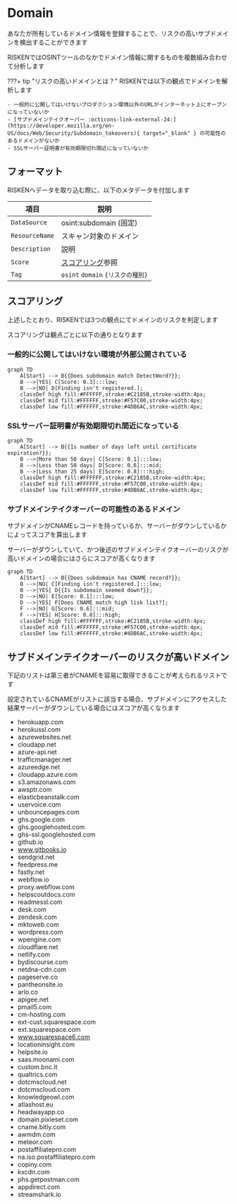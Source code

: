# Domain

あなたが所有しているドメイン情報を登録することで、リスクの高いサブドメインを検出することができます

RISKENではOSINTツールのなかでドメイン情報に関するものを複数組み合わせて分析します

???+ tip "リスクの高いドメインとは？"
    RISKENでは以下の観点でドメインを解析します

    - 一般的に公開してはいけないプロダクション環境以外のURLがインターネット上にオープンになっていないか
    - [サブドメインテイクオーバー :octicons-link-external-24:](https://developer.mozilla.org/en-US/docs/Web/Security/Subdomain_takeovers){ target="_blank" } の可能性のあるドメインがないか
    - SSLサーバー証明書が有効期限切れ間近になっていないか

## フォーマット

RISKENへデータを取り込む際に、以下のメタデータを付加します

| 項目            | 説明                                            |
| -------------- | ---------------------------------------------- |
| `DataSource`   | osint:subdomain (固定)                          |
| `ResourceName` | スキャン対象のドメイン                             |
| `Description`  | 説明                                            |
| `Score`        | [スコアリング](/osint/domain_concept#_2)参照      |
| `Tag`          | `osint` `domain` `{リスクの種別}`                |

## スコアリング

上述したとおり、RISKENでは3つの観点にてドメインのリスクを判定します

スコアリングは観点ごとに以下の通りとなります

### 一般的に公開してはいけない環境が外部公開されている

```mermaid
graph TD
    A[Start] --> B{{Does subdomain match DetectWord?}};
    B -->|YES| C[Score: 0.3]:::low;
    B -->|NO| D[Finding isn't registered.];
    classDef high fill:#FFFFFF,stroke:#C2185B,stroke-width:4px;
    classDef mid fill:#FFFFFF,stroke:#F57C00,stroke-width:4px;
    classDef low fill:#FFFFFF,stroke:#4DB6AC,stroke-width:4px;
```

### SSLサーバー証明書が有効期限切れ間近になっている

```mermaid
graph TD
    A[Start] --> B{{Is number of days left until certificate expiration?}};
    B -->|More than 50 days| C[Score: 0.1]:::low;
    B -->|Less than 50 days| D[Score: 0.6]:::mid;
    B -->|Less than 25 days| E[Score: 0.8]:::high;
    classDef high fill:#FFFFFF,stroke:#C2185B,stroke-width:4px;
    classDef mid fill:#FFFFFF,stroke:#F57C00,stroke-width:4px;
    classDef low fill:#FFFFFF,stroke:#4DB6AC,stroke-width:4px;
```

### サブドメインテイクオーバーの可能性のあるドメイン

サブドメインがCNAMEレコードを持っているか、サーバーがダウンしているかによってスコアを算出します

サーバーがダウンしていて、かつ後述のサブドメインテイクオーバーのリスクが高いドメインの場合にはさらにスコアが高くなります

```mermaid
graph TD
    A[Start] --> B{{Does subdomain has CNAME record?}};
    B -->|NO| C[Finding isn't registered.]:::low;
    B -->|YES| D{{Is subdomain seemed down?}};
    D -->|NO| E[Score: 0.1]:::low;
    D -->|YES| F[Does CNAME match high lisk list?];
    F -->|NO| G[Score: 0.6]:::mid;
    F -->|YES| H[Score: 0.8]:::high;
    classDef high fill:#FFFFFF,stroke:#C2185B,stroke-width:4px;
    classDef mid fill:#FFFFFF,stroke:#F57C00,stroke-width:4px;
    classDef low fill:#FFFFFF,stroke:#4DB6AC,stroke-width:4px;
```

## サブドメインテイクオーバーのリスクが高いドメイン

下記のリストは第三者がCNAMEを容易に取得できることが考えられるリストです

設定されているCNAMEがリストに該当する場合、サブドメインにアクセスした結果サーバーがダウンしている場合にはスコアが高くなります

- herokuapp.com
- herokussl.com
- azurewebsites.net
- cloudapp.net
- azure-api.net
- trafficmanager.net
- azureedge.net
- cloudapp.azure.com
- s3.amazonaws.com
- awsptr.com
- elasticbeanstalk.com
- uservoice.com
- unbouncepages.com
- ghs.google.com
- ghs.googlehosted.com
- ghs-ssl.googlehosted.com
- github.io
- www.gitbooks.io
- sendgrid.net
- feedpress.me
- fastly.net
- webflow.io
- proxy.webflow.com
- helpscoutdocs.com
- readmessl.com
- desk.com
- zendesk.com
- mktoweb.com
- wordpress.com
- wpengine.com
- cloudflare.net
- netlify.com
- bydiscourse.com
- netdna-cdn.com
- pageserve.co
- pantheonsite.io
- arlo.co
- apigee.net
- pmail5.com
- cm-hosting.com
- ext-cust.squarespace.com
- ext.squarespace.com
- www.squarespace6.com
- locationinsight.com
- helpsite.io
- saas.moonami.com
- custom.bnc.lt
- qualtrics.com
- dotcmscloud.net
- dotcmscloud.com
- knowledgeowl.com
- atlashost.eu
- headwayapp.co
- domain.pixieset.com
- cname.bitly.com
- awmdm.com
- meteor.com
- postaffiliatepro.com
- na.iso.postaffiliatepro.com
- copiny.com
- kxcdn.com
- phs.getpostman.com
- appdirect.com
- streamshark.io
